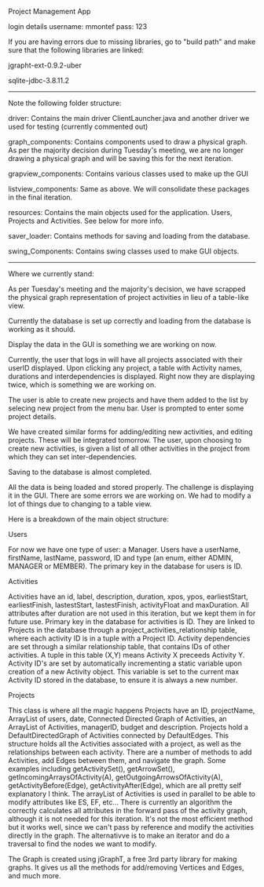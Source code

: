 
Project Management App

login details
username: mmontef
pass: 123

If you are having errors due to missing libraries, go to "build path" and make sure that the following libraries are linked:

jgrapht-ext-0.9.2-uber

sqlite-jdbc-3.8.11.2


******
Note the following folder structure:

driver: Contains the main driver ClientLauncher.java and another driver we used for testing (currently commented out)

graph_components: Contains components used to draw a physical graph. As per the majority decision during Tuesday's meeting, we are no longer drawing a physical graph and will be saving this for the next iteration. 

grapview_components: Contains various classes used to make up the GUI

listview_components: Same as above. We will consolidate these packages in the final iteration.

resources: Contains the main objects used for the application. Users, Projects and Activities. See below for more info.

saver_loader: Contains methods for saving and loading from the database.

swing_Components: Contains swing classes used to make GUI objects.
******

Where we currently stand:

As per Tuesday's meeting and the majority's decision, we have scrapped the physical graph representation of project activities in lieu of a table-like view.

Currently the database is set up correctly and loading from the database is working as it should.

Display the data in the GUI is something we are working on now.

Currently, the user that logs in will have all projects associated with their userID displayed. Upon clicking any project, a table with Activity names, durations and interdependencies is displayed. Right now they are displaying twice, which is something we are working on.

The user is able to create new projects and have them added to the list by selecing new project from the menu bar. User is prompted to enter some project details.

We have created similar forms for adding/editing new activities, and editing projects. These will be integrated tomorrow. The user, upon choosing to create new activities, is given a list of all other activities in the project from which they can set inter-dependencies.

Saving to the database is almost completed.

All the data is being loaded and stored properly. The challenge is displaying it in the GUI. There are some errors we are working on. We had to modify a lot of things due to changing to a table view.


Here is a breakdown of the main object structure:

Users

For now we have one type of user: a Manager.
Users have a userName, firstName, lastName, password, ID and type (an enum, either ADMIN, MANAGER or MEMBER).
The primary key in the database for users is ID.

Activities

Activities have an id, label, description, duration, xpos, ypos, earliestStart, earliestFinish, lastestStart, lastestFinish, activityFloat and maxDuration. All attributes after duration are not used in this iteration, but we kept them in for future use.
Primary key in the database for activities is ID.
They are linked to Projects in the database through a project_activities_relationship table, where each activity ID is in a tuple with a Project ID.
Activity dependencies are set through a similar relationship table, that contains IDs of other activities. A tuple in this table (X,Y) means Activity X preceeds Activity Y.
Activity ID's are set by automatically incrementing a static variable upon creation of a new Activity object.
This variable is set to the current max Activity ID stored in the database, to ensure it is always a new number.

Projects

This class is where all the magic happens
Projects have an ID, projectName, ArrayList of users, date, Connected Directed Graph of Activities, an ArrayList of Activities, managerID, budget and description.
Projects hold a DefaultDirectedGraph of Activities connected by DefaultEdges. This structure holds all the Activities associated with a project, as well as the relationships between each activity.
There are a number of methods to add Activities, add Edges between them, and navigate the graph. Some examples including getActivitySet(), getArrowSet(), getIncomingArraysOfActivity(A), getOutgoingArrowsOfActivity(A), getActivityBefore(Edge), getActivityAfter(Edge), which are all pretty self explanatory I think.
The arrayList of Activities is used in parallel to be able to modify attributes like ES, EF, etc... There is currently an algorithm the correctly calculates all attributes in the forward pass of the activity graph, although it is not needed for this iteration.
It's not the most efficient method but it works well, since we can't pass by reference and modify the activities directly in the graph. The alternativve is to make an iterator and do a traversal to find the nodes we want to modify.

The Graph is created using jGraphT, a free 3rd party library for making graphs. It gives us all the methods for add/removing Vertices and Edges, and much more.





